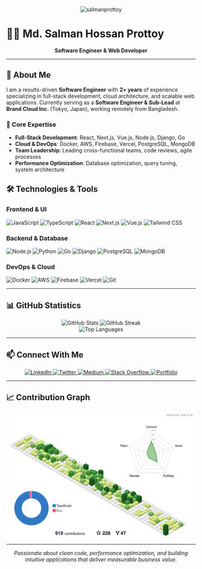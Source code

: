 <div align="center">
  <img src="https://komarev.com/ghpvc/?username=salmanprottoy&label=Profile%20views&color=0e75b6&style=social" alt="salmanprottoy" />
</div>

# 👨‍💻 Md. Salman Hossan Prottoy

<div align="center">
  <strong>Software Engineer & Web Developer</strong>
</div>

---

## 🚀 About Me

I am a results-driven **Software Engineer** with **2+ years** of experience specializing in full-stack development, cloud architecture, and scalable web applications. Currently serving as a **Software Engineer & Sub-Lead** at **Brand Cloud Inc.** (Tokyo, Japan), working remotely from Bangladesh.

### 🎯 Core Expertise
- **Full-Stack Development**: React, Next.js, Vue.js, Node.js, Django, Go
- **Cloud & DevOps**: Docker, AWS, Firebase, Vercel, PostgreSQL, MongoDB
- **Team Leadership**: Leading cross-functional teams, code reviews, agile processes
- **Performance Optimization**: Database optimization, query tuning, system architecture



## 🛠️ Technologies & Tools

### **Frontend & UI**
![JavaScript](https://img.shields.io/badge/-JavaScript-F7DF1E?style=flat-square&logo=javascript&logoColor=black)
![TypeScript](https://img.shields.io/badge/-TypeScript-3178C6?style=flat-square&logo=typescript&logoColor=white)
![React](https://img.shields.io/badge/-React-61DAFB?style=flat-square&logo=react&logoColor=black)
![Next.js](https://img.shields.io/badge/-Next.js-000000?style=flat-square&logo=next.js&logoColor=white)
![Vue.js](https://img.shields.io/badge/-Vue.js-4FC08D?style=flat-square&logo=vue.js&logoColor=white)
![Tailwind CSS](https://img.shields.io/badge/-Tailwind_CSS-38B2AC?style=flat-square&logo=tailwind-css&logoColor=white)

### **Backend & Database**
![Node.js](https://img.shields.io/badge/-Node.js-339933?style=flat-square&logo=node.js&logoColor=white)
![Python](https://img.shields.io/badge/-Python-3776AB?style=flat-square&logo=python&logoColor=white)
![Go](https://img.shields.io/badge/-Go-00ADD8?style=flat-square&logo=go&logoColor=white)
![Django](https://img.shields.io/badge/-Django-092E20?style=flat-square&logo=django&logoColor=white)
![PostgreSQL](https://img.shields.io/badge/-PostgreSQL-336791?style=flat-square&logo=postgresql&logoColor=white)
![MongoDB](https://img.shields.io/badge/-MongoDB-47A248?style=flat-square&logo=mongodb&logoColor=white)

### **DevOps & Cloud**
![Docker](https://img.shields.io/badge/-Docker-2496ED?style=flat-square&logo=docker&logoColor=white)
![AWS](https://img.shields.io/badge/-AWS-232F3E?style=flat-square&logo=amazon-aws&logoColor=white)
![Firebase](https://img.shields.io/badge/-Firebase-FFCA28?style=flat-square&logo=firebase&logoColor=black)
![Vercel](https://img.shields.io/badge/-Vercel-000000?style=flat-square&logo=vercel&logoColor=white)
![Git](https://img.shields.io/badge/-Git-F05032?style=flat-square&logo=git&logoColor=white)

---

## 📊 GitHub Statistics

<div align="center">
  <img src="https://github-readme-stats.vercel.app/api?username=salmanprottoy&show_icons=true&theme=radical&hide_border=true&count_private=true" alt="GitHub Stats" />
  <img src="https://github-readme-streak-stats.herokuapp.com/?user=salmanprottoy&theme=radical&hide_border=true" alt="GitHub Streak" />
</div>

<div align="center">
  <img src="https://github-readme-stats.vercel.app/api/top-langs/?username=salmanprottoy&layout=compact&theme=radical&hide_border=true" alt="Top Languages" />
</div>

---

## 📫 Connect With Me

<div align="center">
  <a href="https://linkedin.com/in/salman-prottoy" target="_blank">
    <img src="https://img.shields.io/badge/-LinkedIn-0077B5?style=for-the-badge&logo=linkedin&logoColor=white" alt="LinkedIn" />
  </a>
  <a href="https://twitter.com/salman_prottoy" target="_blank">
    <img src="https://img.shields.io/badge/-Twitter-1DA1F2?style=for-the-badge&logo=twitter&logoColor=white" alt="Twitter" />
  </a>
  <a href="https://medium.com/@salman-prottoy" target="_blank">
    <img src="https://img.shields.io/badge/-Medium-000000?style=for-the-badge&logo=medium&logoColor=white" alt="Medium" />
  </a>
  <a href="https://stackoverflow.com/users/9850634" target="_blank">
    <img src="https://img.shields.io/badge/-Stack_Overflow-FE7A16?style=for-the-badge&logo=stack-overflow&logoColor=white" alt="Stack Overflow" />
  </a>
  <a href="https://salmanprottoy.vercel.app/" target="_blank">
    <img src="https://img.shields.io/badge/-Portfolio-000000?style=for-the-badge&logo=vercel&logoColor=white" alt="Portfolio" />
  </a>
</div>

---

## 📈 Contribution Graph

<div align="center">
  <img src="./profile-3d-contrib/profile-green-animate.svg" alt="Contribution Graph" />
</div>

---

<div align="center">
  <em>Passionate about clean code, performance optimization, and building intuitive applications that deliver measurable business value.</em>
</div>
